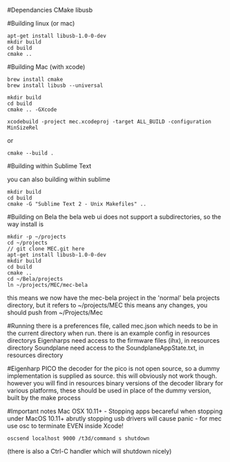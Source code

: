 #Dependancies
CMake
libusb

#Building linux (or mac)

    apt-get install libusb-1.0-0-dev
    mkdir build
    cd build
    cmake .. 


#Building Mac (with xcode)

    brew install cmake
    brew install libusb --universal

    mkdir build
    cd build
    cmake .. -GXcode 

    xcodebuild -project mec.xcodeproj -target ALL_BUILD -configuration MinSizeRel

or

    cmake --build .


#Building within Sublime Text

you can also building within sublime

    mkdir build
    cd build
    cmake -G "Sublime Text 2 - Unix Makefiles" .. 


#Building on Bela
the bela web ui does not support a subdirectories, so the way install is
  
    mkdir -p ~/projects
    cd ~/projects 
    // git clone MEC.git here
    apt-get install libusb-1.0-0-dev
    mkdir build
    cd build
    cmake .. 
    cd ~/Bela/projects
    ln ~/projects/MEC/mec-bela

this means we now have the mec-bela project in the 'normal' bela projects directory, but it refers to ~/projects/MEC
this means any changes, you should push from ~/Projects/Mec

#Running
there is a preferences file, called mec.json which needs to be in the current directory when run.
there is an example config in resources directorys
Eigenharps need access to the firmware files (ihx), in resources directory
Soundplane need access to the SoundplaneAppState.txt, in resources directory 

#Eigenharp PICO
the decoder for the pico is not open source, so a dummy implementation is supplied as source.
this will obviously not work though.
however you will find in resources binary versions of the decoder library for various platforms, these should be used in place of the dummy version, built by the make process



#Important notes
Mac OSX 10.11+ - Stopping apps
becareful when stopping under MacOS 10.11+ abrutly stopping usb drivers will cause panic - for mec use osc to terminate EVEN inside Xcode!

    oscsend localhost 9000 /t3d/command s shutdown

(there is also a Ctrl-C handler which will shutdown nicely)









